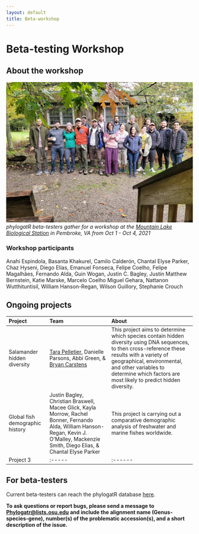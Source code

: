 ```yaml
---
layout: default
title: Beta-workshop
---
```


# Beta-testing Workshop

## About the workshop
![workshop](/assets/images/workshop.jpg)
*phylogatR beta-testers gather for a workshop at the [Mountain Lake Biological Station](https://mlbs.virginia.edu/) in Pembroke, VA from Oct 1 - Oct 4, 2021*

### Workshop participants
Anahi Espindola,
Basanta Khakurel,
Camilo Calderón,
Chantal Elyse Parker,
Chaz Hyseni,
Diego Elías,
Emanuel Fonseca,
Felipe Coelho,
Felipe Magalhães,
Fernando Alda,
Guin Wogan,
Justin C. Bagley,
Justin Matthew Bernstein,
Katie Marske,
Marcelo Coelho Miguel Gehara,
Nattanon Wutthituntisil,
William Hanson-Regan,
Wilson Guillory,
Stephanie Crouch

## Ongoing projects

| Project  | Team  | About |
| :----  | :-----  | :------ |
| Salamander hidden diversity | [Tara Pelletier](https://sites.google.com/site/taraapelletier/), Danielle Parsons, Abbi Green, & [Bryan Carstens](https://carstenslab.osu.edu/index.html)  | This project aims to determine which species contain hidden diversity using DNA sequences, to then cross-reference these results with a variety of geographical, environmental, and other variables to determine which factors are most likely to predict hidden diversity. |
| Global fish demographic history  | Justin Bagley, Christian Braswell, Macee Glick, Kayla Morrow, Rachel Bonner, Fernando Alda, William Hanson-Regan, Kevin J. O'Malley, Mackenzie Smith, Diego Elias, & Chantal Elyse Parker | This project is carrying out a comparative demographic analysis of freshwater and marine fishes worldwide. |
| Project 3  | :-----  | :------ |


## For beta-testers

Current beta-testers can reach the phylogatR database [here](https://phylogatr.osc.edu).

**To ask questions or report bugs, please send a message to Phylogatr@lists.osu.edu and include the alignment name (Genus-species-gene), number(s) of the problematic accession(s), and a short description of the issue.**
